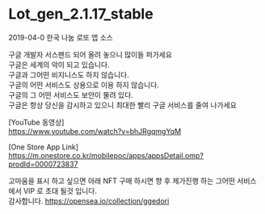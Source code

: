 # Lot_gen_2.1.17_stable
2019-04-0
한국 나눔 로또 앱 소스

구글 개발자 서스팬드 되어 올려 놓으니 많이들 퍼가세요 <br />
구글은 세계의 악이 되고 있습니다.<br />
구글과 그어떤 비지니스도 하지 않습니다. <br />
구글의 어떤 서비스도 상용으로 이용 하지 않습니다. <br />
구글의 그 어떤 서비스도 보안이 뚤려 있다.<br />
구글은 항상 당신을 감시하고 있으니 최대한 빨리 구글 서비스를 줄여 나가세요<br />


[YouTube 동영상]<br />
https://www.youtube.com/watch?v=bhJRgqmgYqM


[One Store App Link] <br />
https://m.onestore.co.kr/mobilepoc/apps/appsDetail.omp?prodId=0000723837


고마움을 표시 하고 싶으면 아래 NFT 구매 하시면 향 후 제가진행 하는 그어떤 서비스에서 VIP 로 초대 될것 입니다.<br />
감사합니다.
https://opensea.io/collection/ggedori
